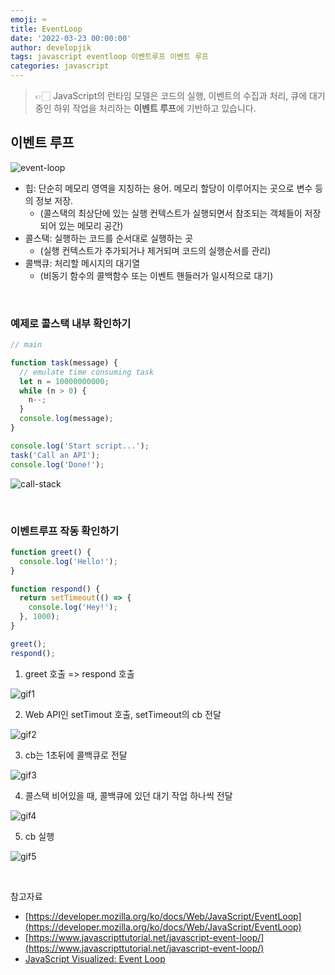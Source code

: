 ```yaml
---
emoji: ⌨
title: EventLoop
date: '2022-03-23 00:00:00'
author: developjik
tags: javascript eventloop 이벤트루프 이벤트 루프
categories: javascript
---
```


> 👉🏻 JavaScript의 런타임 모델은 코드의 실행, 이벤트의 수집과 처리, 큐에 대기 중인 하위 작업을 처리하는 **이벤트 루프**에 기반하고 있습니다.

## 이벤트 루프

![event-loop](https://user-images.githubusercontent.com/67889389/159528719-5af5e5eb-2534-40f8-be3f-24894d8a0837.gif)

- 힙: 단순히 메모리 영역을 지칭하는 용어. 메모리 할당이 이루어지는 곳으로 변수 등의 정보 저장.
  - (콜스택의 최상단에 있는 실행 컨텍스트가 실행되면서 참조되는 객체들이 저장되어 있는 메모리 공간)
- 콜스택: 실행하는 코드를 순서대로 실행하는 곳
  - (실행 컨텍스트가 추가되거나 제거되며 코드의 실행순서를 관리)
- 콜백큐: 처리할 메시지의 대기열
  - (비동기 함수의 콜백함수 또는 이벤트 핸들러가 일시적으로 대기)

<br/>

### 예제로 콜스택 내부 확인하기

```jsx
// main

function task(message) {
  // emulate time consuming task
  let n = 10000000000;
  while (n > 0) {
    n--;
  }
  console.log(message);
}

console.log('Start script...');
task('Call an API');
console.log('Done!');
```

![call-stack](https://user-images.githubusercontent.com/67889389/159529929-8060b08c-7468-4159-bfc3-3feb6ad08102.png)

<br/>

### 이벤트루프 작동 확인하기

```jsx
function greet() {
  console.log('Hello!');
}

function respond() {
  return setTimeout(() => {
    console.log('Hey!');
  }, 1000);
}

greet();
respond();
```

1. greet 호출 => respond 호출

![gif1](https://user-images.githubusercontent.com/67889389/159529227-9b98da69-cbde-4019-9321-2e9e1daaf5d0.gif)

2. Web API인 setTimout 호출, setTimeout의 cb 전달

![gif2](https://user-images.githubusercontent.com/67889389/159528761-7bd5c93c-2d01-41b4-8f9b-67eed3419bd3.gif)

3. cb는 1초뒤에 콜백큐로 전달

![gif3](https://user-images.githubusercontent.com/67889389/159528767-b4b8f88e-448b-4a3b-8f2a-ea6799645672.gif)

4. 콜스택 비어있을 때, 콜백큐에 있던 대기 작업 하나씩 전달

![gif4](https://user-images.githubusercontent.com/67889389/159528775-13f1c24e-bc9b-4234-8a57-74022ec01492.gif)

5. cb 실행

![gif5](https://user-images.githubusercontent.com/67889389/159528782-477393e3-edf3-43db-8e6b-8866b3c7e0ad.gif)

<br/>

참고자료

- [https://developer.mozilla.org/ko/docs/Web/JavaScript/EventLoop](https://developer.mozilla.org/ko/docs/Web/JavaScript/EventLoop)
- [https://www.javascripttutorial.net/javascript-event-loop/](https://www.javascripttutorial.net/javascript-event-loop/)
- [JavaScript Visualized: Event Loop](https://dev.to/lydiahallie/javascript-visualized-event-loop-3dif)

```toc

```
